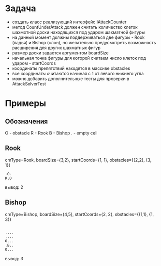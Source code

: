 # Задача
* создать класс реализующий интерфейс IAttackCounter
* метод CountUnderAttack должен считать количество клеток шахмотной доски находящихся под ударом шахматной фигуры
* на данный момент должны поддерживаться две фигуры - Rook (ладья) и Bishop (слон), но желательно предусмотреть возможность расширения для других шахматных фигур
* размер доски задается аргументом boardSize
* начальная точка фигуры для которой считаем число клеток под ударом - startCoords
* координаты препятствий находятся в массиве obstacles
* все координаты считаются начиная с 1 от левого нижнего угла
* можно добавить дополнительные тесты для проверки в AttackSolverTest

# Примеры
## Обозначения
O - obstacle
R - Rook
B - Bishop
. - empty cell

## Rook
cmType=Rook, boardSize={3,2}, startCoords={1, 1}, obstacles={{2,2}, {3, 1}}
```
.O.
R.O

```
вывод: 2

## Bishop
cmType=Bishop, boardSize={4,5}, startCoords={2, 2}, obstacles={{1,1}, {1, 3}}
```

....
....
O...
.B..
O...

```
вывод: 3